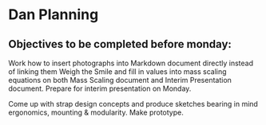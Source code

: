 # Dan Planning


## Objectives to be completed before monday:
Work how to insert photographs into Markdown document directly instead of linking them
Weigh the Smile and fill in values into mass scaling equations on both Mass Scaling document and Interim Presentation document.
Prepare for interim presentation on Monday.

Come up with strap design concepts and produce sketches bearing in mind ergonomics, mounting & modularity.
Make prototype.


